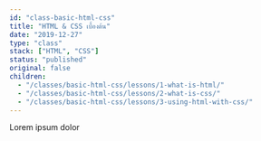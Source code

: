 ```yaml
---
id: "class-basic-html-css"
title: "HTML & CSS เบื้องต้น"
date: "2019-12-27"
type: "class"
stack: ["HTML", "CSS"]
status: "published"
original: false
children:
  - "/classes/basic-html-css/lessons/1-what-is-html/"
  - "/classes/basic-html-css/lessons/2-what-is-css/"
  - "/classes/basic-html-css/lessons/3-using-html-with-css/"
---
```


Lorem ipsum dolor